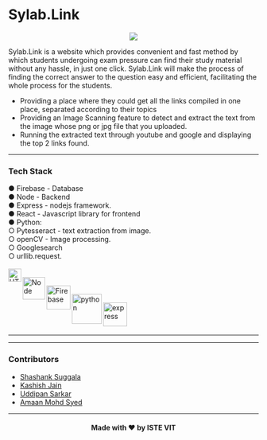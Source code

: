 # Sylab.Link

<p align="center"><a href="https://istevit.in/" target="_blank">
	<img src="https://ik.imagekit.io/pjbsfzv5ci/111881788-33353b80-89d8-11eb-9db1-746eba087b05_60cRdfJ_4C.png?updatedAt=1636800410212"> </a>
</p>

Sylab.Link is a website which provides convenient and fast method by which students undergoing exam pressure can find their study material without any hassle, in just one click. Sylab.Link will make the process of finding the correct answer to the question easy and efficient, facilitating the whole process for the students.

<ul>
<li>Providing a place where they could get all the links compiled in one place, separated according to their topics</li>
<li>Providing an Image Scanning feature to detect and extract the text from the image whose png or jpg file that you uploaded.</li>
<li>Running the extracted text through youtube and google and displaying the top 2 links found.</li>
</ul>

<hr>

 ### Tech Stack 

●	Firebase - Database<br>
●	Node - Backend<br>
●	Express - nodejs framework.<br>
●	React - Javascript library for frontend<br>
●	Python: <br>
        ○   Pytesseract - text extraction from image.<br>
        ○   openCV - Image processing. <br>
        ○   Googlesearch  <br>
        ○   urllib.request.
<br>
<br>
 <img align="left" alt="HTML5" padding="8px" width="26px" src="https://create-react-app.dev/img/logo.svg" /><br>
<img align ="left" alt="Node" padding="8px" width="45px" src="https://upload.wikimedia.org/wikipedia/commons/d/d9/Node.js_logo.svg"/><br>
<img align="left" alt="Firebase" padding="8px" width="48px" src="https://firebase.google.com/static/downloads/brand-guidelines/PNG/logo-built_white.png"/><br>
<img align="left" alt="python" padding="8px" width="60px" src="https://1000logos.net/wp-content/uploads/2020/08/Python-Logo.png"/><br>
<img align="left" alt="express" padding="8px" width="48px" src="https://d1jnx9ba8s6j9r.cloudfront.net/blog/wp-content/uploads/2019/07/express-logo-528x240.png"/><br>
<br>
<br>
  <hr>
  
 <hr>

 ### Contributors

- <a href="https://github.com/Krintox">Shashank Suggala</a>
- <a href="https://github.com/kashish0603">Kashish Jain</a>
- <a href="https://github.com/Uddipan1803">Uddipan Sarkar</a>
- <a href="https://github.com/amaanmohdsyed2011">Amaan Mohd Syed</a>

 <hr>

<h4 align="center">Made with ❤️ by ISTE VIT </h4>
